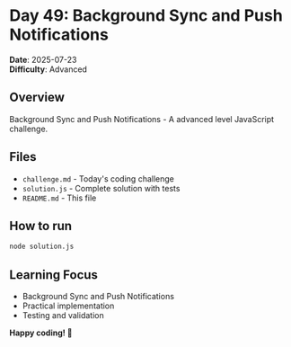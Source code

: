 # Day 49: Background Sync and Push Notifications

**Date**: 2025-07-23  
**Difficulty**: Advanced

## Overview
Background Sync and Push Notifications - A advanced level JavaScript challenge.

## Files
- `challenge.md` - Today's coding challenge
- `solution.js` - Complete solution with tests
- `README.md` - This file

## How to run
```bash
node solution.js
```

## Learning Focus
- Background Sync and Push Notifications
- Practical implementation
- Testing and validation

**Happy coding! 🚀**
